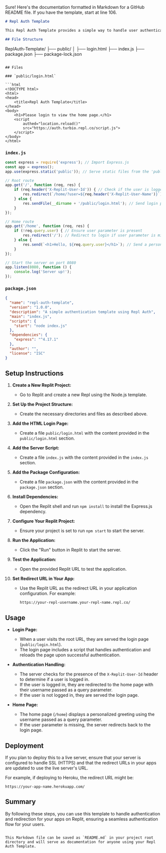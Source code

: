 Sure! Here's the documentation formatted in Markdown for a GitHub README file. If you have the template, start at line 106. 

```markdown
# Repl Auth Template

This Repl Auth Template provides a simple way to handle user authentication and redirection using Replit's infrastructure. It includes an Express.js server and a basic HTML login page. Users are redirected to a personalized home page upon successful authentication.

## File Structure

```
ReplAuth-Template/
├── public/
│   ├── login.html
├── index.js
├── package.json
├── package-lock.json
```

## Files

### `public/login.html`

```html
<!DOCTYPE html>
<html>
<head>
    <title>Repl Auth Template</title>
</head>
<body>
    <h1>Please login to view the home page.</h1>
    <script
        authed="location.reload()"
        src="https://auth.turbio.repl.co/script.js">
    </script>
</body>
</html>
```

### `index.js`

```javascript
const express = require('express'); // Import Express.js
const app = express();
app.use(express.static('public')); // Serve static files from the 'public' directory

// Root route
app.get('/', function (req, res) {
    if (req.header('X-Replit-User-Id')) { // Check if the user is logged in
        res.redirect(`/home/?user=${req.header('X-Replit-User-Name')}`); // Redirect to home page with user name as query parameter
    } else {
        res.sendFile(__dirname + '/public/login.html'); // Send login page if user is not logged in
    }
});

// Home route
app.get('/home', function (req, res) {
    if (!req.query.user) { // Ensure user parameter is present
        res.redirect('/'); // Redirect to login if user parameter is missing
    } else {
        res.send(`<h1>Hello, ${req.query.user}</h1>`); // Send a personalized greeting to the user
    }
});

// Start the server on port 8080
app.listen(8080, function () {
    console.log('Server up!');
});
```

### `package.json`

```json
{
  "name": "repl-auth-template",
  "version": "1.0.0",
  "description": "A simple authentication template using Repl Auth",
  "main": "index.js",
  "scripts": {
    "start": "node index.js"
  },
  "dependencies": {
    "express": "^4.17.1"
  },
  "author": "",
  "license": "ISC"
}
```

## Setup Instructions

1. **Create a New Replit Project:**
   - Go to Replit and create a new Repl using the Node.js template.

2. **Set Up the Project Structure:**
   - Create the necessary directories and files as described above.

3. **Add the HTML Login Page:**
   - Create a file `public/login.html` with the content provided in the `public/login.html` section.

4. **Add the Server Script:**
   - Create a file `index.js` with the content provided in the `index.js` section.

5. **Add the Package Configuration:**
   - Create a file `package.json` with the content provided in the `package.json` section.

6. **Install Dependencies:**
   - Open the Replit shell and run `npm install` to install the Express.js dependency.

7. **Configure Your Replit Project:**
   - Ensure your project is set to run `npm start` to start the server.

8. **Run the Application:**
   - Click the "Run" button in Replit to start the server.

9. **Test the Application:**
   - Open the provided Replit URL to test the application.

10. **Set Redirect URL in Your App:**
    - Use the Replit URL as the redirect URL in your application configuration. For example:
      ```
      https://your-repl-username.your-repl-name.repl.co/
      ```

## Usage

- **Login Page:**
  - When a user visits the root URL, they are served the login page (`public/login.html`).
  - The login page includes a script that handles authentication and reloads the page upon successful authentication.

- **Authentication Handling:**
  - The server checks for the presence of the `X-Replit-User-Id` header to determine if a user is logged in.
  - If the user is logged in, they are redirected to the home page with their username passed as a query parameter.
  - If the user is not logged in, they are served the login page.

- **Home Page:**
  - The home page (`/home`) displays a personalized greeting using the username passed as a query parameter.
  - If the user parameter is missing, the server redirects back to the login page.

## Deployment

If you plan to deploy this to a live server, ensure that your server is configured to handle SSL (HTTPS) and that the redirect URLs in your apps are updated to use the live server's URL.

For example, if deploying to Heroku, the redirect URL might be:
```
https://your-app-name.herokuapp.com/
```

## Summary

By following these steps, you can use this template to handle authentication and redirection for your apps on Replit, ensuring a seamless authentication flow for your users.
```

This Markdown file can be saved as `README.md` in your project root directory and will serve as documentation for anyone using your Repl Auth Template.
